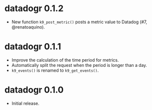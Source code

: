 # datadogr 0.1.2

* New function `k9_post_metric()` posts a metric value to Datadog (#7, @renatoaquino).

# datadogr 0.1.1

* Improve the calculation of the time period for metrics.
* Automatically split the request when the period is longer than a day.
* `k9_events()` is renamed to `k9_get_events()`.

# datadogr 0.1.0

* Initial release.
